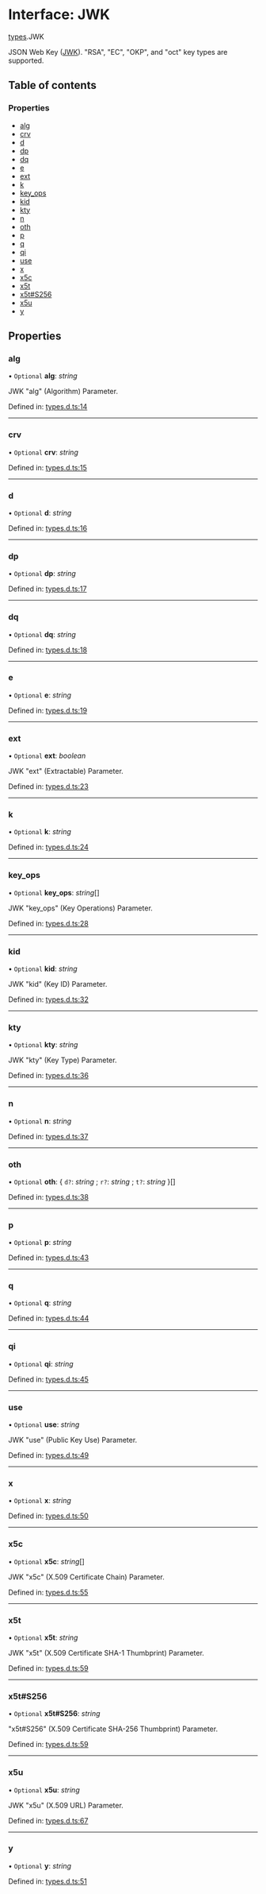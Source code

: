 # Interface: JWK

[types](../modules/types.md).JWK

JSON Web Key ([JWK](https://tools.ietf.org/html/rfc7517)).
"RSA", "EC", "OKP", and "oct" key types are supported.

## Table of contents

### Properties

- [alg](types.jwk.md#alg)
- [crv](types.jwk.md#crv)
- [d](types.jwk.md#d)
- [dp](types.jwk.md#dp)
- [dq](types.jwk.md#dq)
- [e](types.jwk.md#e)
- [ext](types.jwk.md#ext)
- [k](types.jwk.md#k)
- [key\_ops](types.jwk.md#key_ops)
- [kid](types.jwk.md#kid)
- [kty](types.jwk.md#kty)
- [n](types.jwk.md#n)
- [oth](types.jwk.md#oth)
- [p](types.jwk.md#p)
- [q](types.jwk.md#q)
- [qi](types.jwk.md#qi)
- [use](types.jwk.md#use)
- [x](types.jwk.md#x)
- [x5c](types.jwk.md#x5c)
- [x5t](types.jwk.md#x5t)
- [x5t#S256](types.jwk.md#x5t#s256)
- [x5u](types.jwk.md#x5u)
- [y](types.jwk.md#y)

## Properties

### alg

• `Optional` **alg**: *string*

JWK "alg" (Algorithm) Parameter.

Defined in: [types.d.ts:14](https://github.com/panva/jose/blob/v3.10.0/src/types.d.ts#L14)

___

### crv

• `Optional` **crv**: *string*

Defined in: [types.d.ts:15](https://github.com/panva/jose/blob/v3.10.0/src/types.d.ts#L15)

___

### d

• `Optional` **d**: *string*

Defined in: [types.d.ts:16](https://github.com/panva/jose/blob/v3.10.0/src/types.d.ts#L16)

___

### dp

• `Optional` **dp**: *string*

Defined in: [types.d.ts:17](https://github.com/panva/jose/blob/v3.10.0/src/types.d.ts#L17)

___

### dq

• `Optional` **dq**: *string*

Defined in: [types.d.ts:18](https://github.com/panva/jose/blob/v3.10.0/src/types.d.ts#L18)

___

### e

• `Optional` **e**: *string*

Defined in: [types.d.ts:19](https://github.com/panva/jose/blob/v3.10.0/src/types.d.ts#L19)

___

### ext

• `Optional` **ext**: *boolean*

JWK "ext" (Extractable) Parameter.

Defined in: [types.d.ts:23](https://github.com/panva/jose/blob/v3.10.0/src/types.d.ts#L23)

___

### k

• `Optional` **k**: *string*

Defined in: [types.d.ts:24](https://github.com/panva/jose/blob/v3.10.0/src/types.d.ts#L24)

___

### key\_ops

• `Optional` **key\_ops**: *string*[]

JWK "key_ops" (Key Operations) Parameter.

Defined in: [types.d.ts:28](https://github.com/panva/jose/blob/v3.10.0/src/types.d.ts#L28)

___

### kid

• `Optional` **kid**: *string*

JWK "kid" (Key ID) Parameter.

Defined in: [types.d.ts:32](https://github.com/panva/jose/blob/v3.10.0/src/types.d.ts#L32)

___

### kty

• `Optional` **kty**: *string*

JWK "kty" (Key Type) Parameter.

Defined in: [types.d.ts:36](https://github.com/panva/jose/blob/v3.10.0/src/types.d.ts#L36)

___

### n

• `Optional` **n**: *string*

Defined in: [types.d.ts:37](https://github.com/panva/jose/blob/v3.10.0/src/types.d.ts#L37)

___

### oth

• `Optional` **oth**: { `d?`: *string* ; `r?`: *string* ; `t?`: *string*  }[]

Defined in: [types.d.ts:38](https://github.com/panva/jose/blob/v3.10.0/src/types.d.ts#L38)

___

### p

• `Optional` **p**: *string*

Defined in: [types.d.ts:43](https://github.com/panva/jose/blob/v3.10.0/src/types.d.ts#L43)

___

### q

• `Optional` **q**: *string*

Defined in: [types.d.ts:44](https://github.com/panva/jose/blob/v3.10.0/src/types.d.ts#L44)

___

### qi

• `Optional` **qi**: *string*

Defined in: [types.d.ts:45](https://github.com/panva/jose/blob/v3.10.0/src/types.d.ts#L45)

___

### use

• `Optional` **use**: *string*

JWK "use" (Public Key Use) Parameter.

Defined in: [types.d.ts:49](https://github.com/panva/jose/blob/v3.10.0/src/types.d.ts#L49)

___

### x

• `Optional` **x**: *string*

Defined in: [types.d.ts:50](https://github.com/panva/jose/blob/v3.10.0/src/types.d.ts#L50)

___

### x5c

• `Optional` **x5c**: *string*[]

JWK "x5c" (X.509 Certificate Chain) Parameter.

Defined in: [types.d.ts:55](https://github.com/panva/jose/blob/v3.10.0/src/types.d.ts#L55)

___

### x5t

• `Optional` **x5t**: *string*

JWK "x5t" (X.509 Certificate SHA-1 Thumbprint) Parameter.

Defined in: [types.d.ts:59](https://github.com/panva/jose/blob/v3.10.0/src/types.d.ts#L59)

___

### x5t#S256

• `Optional` **x5t#S256**: *string*

"x5t#S256" (X.509 Certificate SHA-256 Thumbprint) Parameter.

Defined in: [types.d.ts:59](https://github.com/panva/jose/blob/v3.10.0/src/types.d.ts#L59)

___

### x5u

• `Optional` **x5u**: *string*

JWK "x5u" (X.509 URL) Parameter.

Defined in: [types.d.ts:67](https://github.com/panva/jose/blob/v3.10.0/src/types.d.ts#L67)

___

### y

• `Optional` **y**: *string*

Defined in: [types.d.ts:51](https://github.com/panva/jose/blob/v3.10.0/src/types.d.ts#L51)
